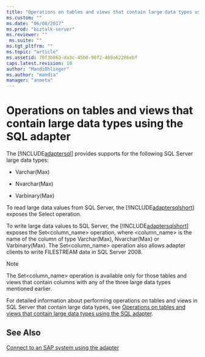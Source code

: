 ```yaml
---
title: "Operations on tables and views that contain large data types using the SQL adapter | Microsoft Docs"
ms.custom: ""
ms.date: "06/08/2017"
ms.prod: "biztalk-server"
ms.reviewer: ""
 ms.suite: ""
ms.tgt_pltfrm: ""
ms.topic: "article"
ms.assetid: 70f3b863-da3c-45b0-98f2-469a62286ebf
caps.latest.revision: 10
author: "MandiOhlinger"
ms.author: "mandia"
manager: "anneta"
---
```

# Operations on tables and views that contain large data types using the SQL adapter
The [!INCLUDE[adaptersql](../../includes/adaptersql-md.md)] provides supports for the following SQL Server large data types:  
  
-   Varchar(Max)  
  
-   Nvarchar(Max)  
  
-   Varbinary(Max)  
  
 To read large data values from SQL Server, the [!INCLUDE[adaptersqlshort](../../includes/adaptersqlshort-md.md)] exposes the Select operation.  
  
 To write large data values to SQL Server, the [!INCLUDE[adaptersqlshort](../../includes/adaptersqlshort-md.md)] exposes the Set<column_name> operation, where <column_name> is the name of the column of type Varchar(Max), Nvarchar(Max) or Varbinary(Max). The Set<column_name> operation also allows adapter clients to write FILESTREAM data in SQL Server 2008.  
  
> [!NOTE]
>  The Set<column_name> operation is available only for those tables and views that contain columns with any of the three large data types mentioned earlier.  
  
 For detailed information about performing operations on tables and views in SQL Server that contain large data types, see [Operations on tables and views that contain large data types using the SQL adapter](../../adapters-and-accelerators/adapter-sql/supported-operations-on-tables-and-views-with-large-data-types-with-sql-adapter.md).  
  
## See Also  
 [Connect to an SAP system using the adapter](../../adapters-and-accelerators/adapter-sap/connect-to-an-sap-system-using-the-adapter.md)